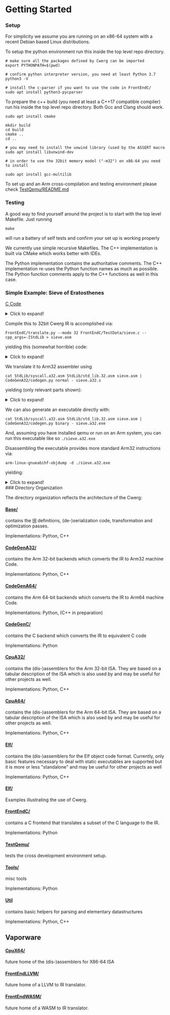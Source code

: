 # Getting Started

### Setup

For simplicity we assume you are running on an x86-64 system with a recent Debian 
based Linux distributions.

To setup the python environment run this inside the
top level repo directory.
```
# make sure all the packages defined by Cwerg can be imported
export PYTHONPATH=$(pwd)

# confirm python interpreter version, you need at least Python 3.7
python3 -V

# install the c-parser if you want to use the code in FrontEndC/
sudo apt install python3-pycparser
```

To prepare the c++ build (you need at least a C++17 compatible compiler) run his 
inside the top level repo directory. Both Gcc and Clang should work.

```
sudo apt install cmake

mkdir build
cd build
cmake ..
cd ..

# you may need to install the unwind library (used by the ASSERT macro
sudo apt install libunwind-dev

# in order to use the 32bit memory model ("-m32") on x86-64 you need to install

sudo apt install gcc-multilib
```

To set up and an Arm cross-compilation and testing environment please check
[TestQemu/README.md](../TestQemu/README.md)

### Testing

A good way to find yourself around the project is to start with
the top level Makefile. Just running 
```
make
```
will run a battery of self tests and confirm your set up is working properly

We currently use simple recursive Makefiles. The C++ implementation
is built via CMake which works better with IDEs.

The Python implementation contains the authoritative comments.
The C++ implementation re-uses the Python function names as much as possible.
The Python function comments apply to the C++ functions as well in this case.


### Simple Example: Sieve of Eratosthenes

[C Code](../FrontEndC/TestData/sieve.c)
<details>
<summary>Click to expand!</summary>

```
#include "std_lib.h"   // needed because printf may be rewritten to call helpers defined here
  
  
int printf( const char *restrict format, ... );

// computes number of primes between [3 - SIZE]
#define SIZE 1000000

char is_prime[SIZE];

unsigned sieve (unsigned repeats) {
  unsigned num_primes; 

  for (unsigned n = 0; n < repeats; n++) {
    num_primes = 0;
    for (unsigned i = 0; i < SIZE; i++) is_prime[i] = 1;
    for (unsigned i = 0; i < SIZE; i++)
      if (is_prime[i]) {
        unsigned prime = i + i + 3;
        for (unsigned k = i + prime; k < SIZE; k += prime) is_prime[k] = 0;
        num_primes++;
      }
  }
  return num_primes;
}


int main() {
  if (sieve(1U) != 148932) abort();
  return 0;
}
```
</details>

Compile this to 32bit Cwerg IR is accomplished via:
```
FrontEndC/translate.py --mode 32 FrontEndC/TestData/sieve.c --cpp_args=-IStdLib > sieve.asm
```
yielding this (somewhat horrible) code:

<details>
  <summary>Click to expand!</summary>

```
.mem is_prime 1 RW
.data 1000000 [0]


.fun sieve NORMAL [U32] = [U32]
.reg U32 [%out]

.bbl %start
  poparg repeats:U32
  .reg U32 [num_primes]
  .reg U32 [n]
  mov n = 0
  bra for_4_cond

.bbl for_4
  mov num_primes = 0
  .reg U32 [i]
  mov i = 0
  bra for_1_cond

.bbl for_1
  lea %A32_1:A32 = is_prime
  lea %A32_2:A32 = %A32_1 i
  mov %S8_3:S8 = 1
  st %A32_2 0 = %S8_3

.bbl for_1_next
  add %U32_4:U32 = i 1
  mov i = %U32_4

.bbl for_1_cond
  blt i 1000000 for_1
  bra for_1_exit

.bbl for_1_exit
  .reg U32 [__local_10_i]
  mov __local_10_i = 0
  bra for_3_cond

.bbl for_3
  lea %A32_5:A32 = is_prime
  lea %A32_6:A32 = %A32_5 __local_10_i
  ld %S8_7:S8 = %A32_6 0
  conv %S32_8:S32 = %S8_7
  bne %S32_8 0 if_7_true
  bra for_3_next

.bbl if_7_true
  .reg U32 [prime]
  add %U32_9:U32 = __local_10_i __local_10_i
  add %U32_10:U32 = %U32_9 3
  mov prime = %U32_10
  .reg U32 [k]
  add %U32_11:U32 = __local_10_i prime
  mov k = %U32_11
  bra for_2_cond

.bbl for_2
  lea %A32_12:A32 = is_prime
  lea %A32_13:A32 = %A32_12 k
  mov %S8_14:S8 = 0
  st %A32_13 0 = %S8_14

.bbl for_2_next
  add %U32_15:U32 = k prime
  mov k = %U32_15

.bbl for_2_cond
  blt k 1000000 for_2
  bra for_2_exit

.bbl for_2_exit
  add %U32_16:U32 = num_primes 1
  mov num_primes = %U32_16

.bbl for_3_next
  add %U32_17:U32 = __local_10_i 1
  mov __local_10_i = %U32_17

.bbl for_3_cond
  blt __local_10_i 1000000 for_3
  bra for_4_next

.bbl for_4_next
  add %U32_18:U32 = n 1
  mov n = %U32_18

.bbl for_4_cond
  blt n repeats for_4
  bra for_4_exit

.bbl for_4_exit
  mov %out = num_primes
  pusharg %out
  ret


.fun main NORMAL [S32] = []
.reg S32 [%out]

.bbl %start
  mov %U32_2:U32 = 1
  pusharg %U32_2
  bsr sieve
  poparg %U32_1:U32
  bne %U32_1 148932 if_1_true
  bra if_1_end

.bbl if_1_true
  bsr abort

.bbl if_1_end
  mov %out = 0
  pusharg %out
  ret
```
</details>

We translate it to Arm32 assembler using
```
cat StdLib/syscall.a32.asm StdLib/std_lib.32.asm sieve.asm | CodeGenA32/codegen.py normal - sieve.a32.s
```
 yielding (only relevant parts shown):

<details>
  <summary>Click to expand!</summary>

```
.mem is_prime 1 data
    .data 1000000 "\x00"
.endmem

...

.fun sieve 16
    stmdb_update al sp reglist:0x4040
    sub_imm al sp sp 8
.bbl %start 4
    mov_regimm al r6 r0 lsl 0
    mov_imm al ip 0
    b al expr:jump24:for_4_cond
.bbl for_4 4
    mov_imm al lr 0
    mov_imm al r4 0
    b al expr:jump24:for_1_cond
.bbl for_1 4
    movw al r0 expr:movw_abs_nc:is_prime
    movt al r0 expr:movt_abs:is_prime
    mov_imm al r1 1
    strb_reg_add al r0 r4 lsl 0 r1
.bbl for_1_next 4
    add_imm al r0 r4 1
    mov_regimm al r4 r0 lsl 0
.bbl for_1_cond 4
    movw al r0 16960
    movt al r0 15
    cmp_regimm al r4 r0 lsl 0
    b cc expr:jump24:for_1
.bbl for_1_exit 4
    mov_imm al r3 0
    b al expr:jump24:for_3_cond
.bbl for_3 4
    movw al r0 expr:movw_abs_nc:is_prime
    movt al r0 expr:movt_abs:is_prime
    ldrsb_reg_add al r0 r0 r3
    sxtb al r0 r0 0
    mov_regimm al r0 r0 lsl 0
    cmp_imm al r0 0
    b eq expr:jump24:for_3_next
.bbl if_7_true 4
    add_regimm al r0 r3 r3 lsl 0
    add_imm al r2 r0 3
    add_regimm al r0 r3 r2 lsl 0
    mov_regimm al r5 r0 lsl 0
    b al expr:jump24:for_2_cond
.bbl for_2 4
    movw al r0 expr:movw_abs_nc:is_prime
    movt al r0 expr:movt_abs:is_prime
    mov_imm al r1 0
    strb_reg_add al r0 r5 lsl 0 r1
.bbl for_2_next 4
    add_regimm al r0 r5 r2 lsl 0
    mov_regimm al r5 r0 lsl 0
.bbl for_2_cond 4
    movw al r0 16960
    movt al r0 15
    cmp_regimm al r5 r0 lsl 0
    b cc expr:jump24:for_2
.bbl for_2_exit 4
    add_imm al r0 lr 1
    mov_regimm al lr r0 lsl 0
.bbl for_3_next 4
    add_imm al r0 r3 1
    mov_regimm al r3 r0 lsl 0
.bbl for_3_cond 4
    movw al r0 16960
    movt al r0 15
    cmp_regimm al r3 r0 lsl 0
    b cc expr:jump24:for_3
.bbl for_4_next 4
    add_imm al r0 ip 1
    mov_regimm al ip r0 lsl 0
.bbl for_4_cond 4
    cmp_regimm al ip r6 lsl 0
    b cc expr:jump24:for_4
.bbl for_4_exit 4
    mov_regimm al r0 lr lsl 0
    add_imm al sp sp 8
    ldmia_update al reglist:0x8040 sp
.endfun
# sig: IN: [] -> OUT: [S32]  stk_size:0
.fun main 16
    stmdb_update al sp reglist:0x4000
    sub_imm al sp sp 12
.bbl %start 4
    mov_imm al r0 1
    bl al expr:call:sieve
    movw al r1 17860
    movt al r1 2
    cmp_regimm al r0 r1 lsl 0
    b eq expr:jump24:if_1_end
.bbl if_1_true 4
    bl al expr:call:abort
.bbl if_1_end 4
    mov_imm al r0 0
    add_imm al sp sp 12
    ldmia_update al reglist:0x8000 sp
.endfun
```
</details>

We can also generate an executable directly with:

```
cat StdLib/syscall.a32.asm StdLib/std_lib.32.asm sieve.asm | CodeGenA32/codegen.py binary - sieve.a32.exe
```

And, assuming you have installed qemu or run on an Arm system, you can run this executable like so
`./sieve.a32.exe`

Disassembling the executable provides more standard Arm32 instructions via:
```
arm-linux-gnueabihf-objdump -d ./sieve.a32.exe
```
yielding:
<details>
  <summary>Click to expand!</summary>
  
```
  000206f0 <sieve>:
   206f0:	e92d4040 	push	{r6, lr}
   206f4:	e24dd008 	sub	sp, sp, #8

000206f8 <%start>:
   206f8:	e1a06000 	mov	r6, r0
   206fc:	e3a0c000 	mov	ip, #0
   20700:	ea00002e 	b	207c0 <for_4_cond>

00020704 <for_4>:
   20704:	e3a0e000 	mov	lr, #0
   20708:	e3a04000 	mov	r4, #0
   2070c:	ea000005 	b	20728 <for_1_cond>

00020710 <for_1>:
   20710:	e3000838 	movw	r0, #2104	; 0x838
   20714:	e3400003 	movt	r0, #3
   20718:	e3a01001 	mov	r1, #1
   2071c:	e7c01004 	strb	r1, [r0, r4]

00020720 <for_1_next>:
   20720:	e2840001 	add	r0, r4, #1
   20724:	e1a04000 	mov	r4, r0

00020728 <for_1_cond>:
   20728:	e3040240 	movw	r0, #16960	; 0x4240
   2072c:	e340000f 	movt	r0, #15
   20730:	e1540000 	cmp	r4, r0
   20734:	3afffff5 	bcc	20710 <for_1>

00020738 <for_1_exit>:
   20738:	e3a03000 	mov	r3, #0
   2073c:	ea000019 	b	207a8 <for_3_cond>

00020740 <for_3>:
   20740:	e3000838 	movw	r0, #2104	; 0x838
   20744:	e3400003 	movt	r0, #3
   20748:	e19000d3 	ldrsb	r0, [r0, r3]
   2074c:	e6af0070 	sxtb	r0, r0
   20750:	e1a00000 	nop			; (mov r0, r0)
   20754:	e3500000 	cmp	r0, #0
   20758:	0a000010 	beq	207a0 <for_3_next>

0002075c <if_7_true>:
   2075c:	e0830003 	add	r0, r3, r3
   20760:	e2802003 	add	r2, r0, #3
   20764:	e0830002 	add	r0, r3, r2
   20768:	e1a05000 	mov	r5, r0
   2076c:	ea000005 	b	20788 <for_2_cond>

00020770 <for_2>:
   20770:	e3000838 	movw	r0, #2104	; 0x838
   20774:	e3400003 	movt	r0, #3
   20778:	e3a01000 	mov	r1, #0
   2077c:	e7c01005 	strb	r1, [r0, r5]

00020780 <for_2_next>:
   20780:	e0850002 	add	r0, r5, r2
   20784:	e1a05000 	mov	r5, r0

00020788 <for_2_cond>:
   20788:	e3040240 	movw	r0, #16960	; 0x4240
   2078c:	e340000f 	movt	r0, #15
   20790:	e1550000 	cmp	r5, r0
   20794:	3afffff5 	bcc	20770 <for_2>

00020798 <for_2_exit>:
   20798:	e28e0001 	add	r0, lr, #1
   2079c:	e1a0e000 	mov	lr, r0

000207a0 <for_3_next>:
   207a0:	e2830001 	add	r0, r3, #1
   207a4:	e1a03000 	mov	r3, r0

000207a8 <for_3_cond>:
   207a8:	e3040240 	movw	r0, #16960	; 0x4240
   207ac:	e340000f 	movt	r0, #15
   207b0:	e1530000 	cmp	r3, r0
   207b4:	3affffe1 	bcc	20740 <for_3>

000207b8 <for_4_next>:
   207b8:	e28c0001 	add	r0, ip, #1
   207bc:	e1a0c000 	mov	ip, r0

000207c0 <for_4_cond>:
   207c0:	e15c0006 	cmp	ip, r6
   207c4:	3affffce 	bcc	20704 <for_4>

000207c8 <for_4_exit>:
   207c8:	e1a0000e 	mov	r0, lr
   207cc:	e28dd008 	add	sp, sp, #8
   207d0:	e8bd8040 	pop	{r6, pc}
   207d4:	e320f000 	nop	{0}
   207d8:	e320f000 	nop	{0}
   207dc:	e320f000 	nop	{0}

000207e0 <main>:
   207e0:	e92d4000 	stmfd	sp!, {lr}
   207e4:	e24dd00c 	sub	sp, sp, #12

000207e8 <%start>:
   207e8:	e3a00001 	mov	r0, #1
   207ec:	ebffffbf 	bl	206f0 <sieve>
   207f0:	e30415c4 	movw	r1, #17860	; 0x45c4
   207f4:	e3401002 	movt	r1, #2
   207f8:	e1500001 	cmp	r0, r1
   207fc:	0a000000 	beq	20804 <if_1_end>

00020800 <if_1_true>:
   20800:	ebffff6a 	bl	205b0 <abort>

00020804 <if_1_end>:
   20804:	e3a00000 	mov	r0, #0
   20808:	e28dd00c 	add	sp, sp, #12
   2080c:	e8bd8000 	ldmfd	sp!, {pc}

00020810 <_start>:
   20810:	e59d0000 	ldr	r0, [sp]
   20814:	e28d1004 	add	r1, sp, #4
   20818:	ebfffff0 	bl	207e0 <main>
   2081c:	e3007001 	movw	r7, #1
   20820:	ef000000 	svc	0x00000000
   20824:	e7f000f0 	udf	#0
```
</details>
### Directory Organization

The directory organization reflects the architecture of the Cwerg:

#### [Base/](../Base) 

contains the [IR](opcodes.md) definitions, (de-)serialization code, 
transformation and optimization passes.

Implementations: Python, C++ 
 
#### [CodeGenA32/](../CodeGenA32)

contains the Arm 32-bit backends which converts the IR to Arm32 machine Code.

Implementations: Python, C++ 

#### [CodeGenA64/](../CodeGenA64)

contains the Arm 64-bit backends which converts the IR to Arm64 machine Code.

Implementations: Python, (C++ in preparation) 

#### [CodeGenC/](../CodeGenC)
 
contains the C backend which converts the IR to equivalent C code
 
Implementations: Python
 
#### [CpuA32/](../CpuA32)

contains the (dis-)assemblers for the Arm 32-bit ISA. They are based
on a tabular description of the ISA which is also used by 
and may be useful for other projects as well.

Implementations: Python, C++ 

#### [CpuA64/](../CpuA64)

contains the (dis-)assemblers for the Arm 64-bit ISA. They are based
on a tabular description of the ISA which is also used by 
and may be useful for other projects as well.

Implementations: Python, C++ 

#### [Elf/](../Elf)

contains the (dis-)assemblers for the Elf object code format.
Currently, only basic features necessary to deal with static executables
are supported but it is more or less "standalone" and may be useful for
 other projects as well
 
Implementations: Python, C++ 

#### [Elf/](../Elf)

Examples illustrating the use of Cwerg.

#### [FrontEndC/](../FrontEndC)
 
contains a C frontend that translates a subset of the C language to the IR.
 
Implementations: Python
 

#### [TestQemu/](../TestQemu)

tests the cross development environment setup. 

#### [Tools/](../Tools)

misc tools

Implementations: Python

#### [Util](../Util)

contains basic helpers for parsing and elementary datastructures

Implementations: Python, C++

## Vaporware

#### [CpuX64/](../CpuX64)

future home of the  (dis-)assemblers for X86-64 ISA


#### [FrontEndLLVM/](../FrontEndLLVM)

future home of a LLVM to IR translator.


#### [FrontEndWASM/](../FrontEndWASM)

future home of a WASM to IR translator.

